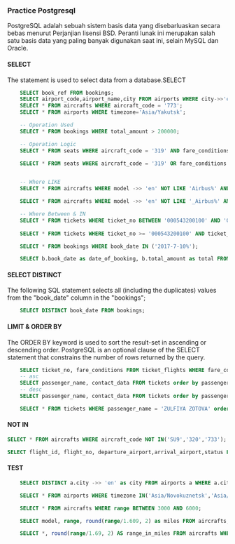 ### Practice Postgresql
PostgreSQL adalah sebuah sistem basis data yang disebarluaskan secara bebas menurut Perjanjian lisensi BSD. Peranti lunak ini merupakan salah satu basis data yang paling banyak digunakan saat ini, selain MySQL dan Oracle.

#### SELECT
The statement is used to select data from a database.SELECT

```sql 
    SELECT book_ref FROM bookings;
    SELECT airport_code,airport_name,city FROM airports WHERE city->>'en' = 'Moscow';
    SELECT * FROM aircrafts WHERE aircraft_code = '773';
    SELECT * FROM airports WHERE timezone='Asia/Yakutsk';

    -- Operation Used
    SELECT * FROM bookings WHERE total_amount > 200000;

    -- Operation Logic
    SELECT * FROM seats WHERE aircraft_code = '319' AND fare_conditions = 'Business';

    SELECT * FROM seats WHERE aircraft_code = '319' OR fare_conditions = 'Business';


    -- Where LIKE
    SELECT * FROM aircrafts WHERE model ->> 'en' NOT LIKE 'Airbus%' AND model ->> 'en' NOT LIKE 'Boeing%';

    SELECT * FROM aircrafts WHERE model ->> 'en' NOT LIKE '_Airbus%' AND model ->> 'en' NOT LIKE 'Boeing%';

    -- Where Between & IN
    SELECT * FROM tickets WHERE ticket_no BETWEEN '000543200100' AND '0005432002000';
    
    SELECT * FROM tickets WHERE ticket_no >= '000543200100' AND ticket_no '0005432002000';

    SELECT * FROM bookings WHERE book_date IN ('2017-7-10%');

    SELECT b.book_date as date_of_booking, b.total_amount as total FROM bookings as b WHERE book_date IN ('2017-7-10%','2017-7-15%','2017-7-20%','2017-7-25%');

```

#### SELECT DISTINCT
The following SQL statement selects all (including the duplicates) values from the "book_date" column in the "bookings";
```sql 
    SELECT DISTINCT book_date FROM bookings;
```


#### LIMIT & ORDER BY
The ORDER BY keyword is used to sort the result-set in ascending or descending order.
PostgreSQL is an optional clause of the SELECT statement that constrains the number of rows returned by the query.

```sql 
    SELECT ticket_no, fare_conditions FROM ticket_flights WHERE fare_conditions = 'Business' limit 10;
    -- asc
    SELECT passenger_name, contact_data FROM tickets order by passenger_name limit 50;  
    -- desc
    SELECT passenger_name, contact_data FROM tickets order by passenger_name desc limit 50;

    SELECT * FROM tickets WHERE passenger_name = 'ZULFIYA ZOTOVA' order by passenger_name desc limit 10;
```

#### NOT IN
```sql
SELECT * FROM aircrafts WHERE aircraft_code NOT IN('SU9','320','733');

SELECT flight_id, flight_no, departure_airport,arrival_airport,status FROM flights WHERE status IN('On Time', 'Departed','Arrived');
```

#### TEST

```sql 
    SELECT DISTINCT a.city ->> 'en' as city FROM airports a WHERE a.city ->> 'en' <> 'Moscow' ORDER BY city;

    SELECT * FROM airports WHERE timezone IN('Asia/Novokuznetsk','Asia/Krasnoyarsk');

    SELECT * FROM aircrafts WHERE range BETWEEN 3000 AND 6000;

    SELECT model, range, round(range/1.609, 2) as miles FROM aircrafts;

    SELECT *, round(range/1.69, 2) AS range_in_miles FROM aircrafts WHERE aircraft_code = 'SU9';
```
